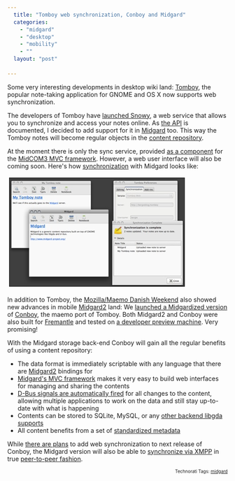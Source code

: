 ```yaml
---
  title: "Tomboy web synchronization, Conboy and Midgard"
  categories: 
    - "midgard"
    - "desktop"
    - "mobility"
    - ""
  layout: "post"

---
```

<p>
Some very interesting developments in desktop wiki land: <a href="http://projects.gnome.org/tomboy/">Tomboy</a>, the popular note-taking application for GNOME and OS X now supports web synchronization.
</p><p>
The developers of Tomboy have <a href="http://automorphic.blogspot.com/2009/05/tomboy-0151-release-brings-new-online.html">launched Snowy</a>, a web service that allows you to synchronize and access your notes online. As <a href="http://live.gnome.org/Tomboy/Synchronization/REST">the API</a> is documented, I decided to add support for it in <a href="http://www.midgard-project.org/">Midgard</a> too. This way the Tomboy notes will become regular objects in the <a href="http://bergie.iki.fi/blog/midgard_and_jcr-a_look_at_two_content_repositories/">content repository</a>.
</p><p>
At the moment there is only the sync service, provided <a href="http://trac.midgard-project.org/browser/trunk/midcom/org_gnome_tomboy">as a component</a> for the <a href="http://bergie.iki.fi/blog/midcom_3_at_a_glance/">MidCOM3 MVC framework</a>. However, a web user interface will also be coming soon. Here's how <a href="http://library.gnome.org/users/tomboy/0.14/synchronization.html.en">synchronization</a> with Midgard looks like:
</p><p>
<a href="/files/tomboy-synchronization-midgard.png"><img src="/files/tomboy-synchronization-midgard-tm.jpg" height="248" width="400" border="1" hspace="4" vspace="4" alt="Tomboy synchronizing with Midgard" title="Tomboy synchronizing with Midgard" /></a>
</p><p>
In addition to Tomboy, the <a href="http://wiki.maemo.org/MozillaMaemoDanishWeekend">Mozilla/Maemo Danish Weekend</a> also showed new advances in mobile <a href="http://www.midgard-project.org/midgard2/">Midgard2</a> land: We <a href="http://maemo.org/community/maemo-developers/re-fwd-conboy-midgard/">launched a Midgardized version</a> of <a href="http://maemo.org/downloads/product/OS2008/conboy/">Conboy</a>, the maemo port of Tomboy. Both Midgard2 and Conboy were also built for <a href="http://repository.maemo.org/extras-devel/pool/fremantle/free/m/midgard2-core/">Fremantle</a> and tested on <a href="http://talk.maemo.org/showthread.php?p=292386#post292386">a developer preview machine</a>. Very promising!
</p><p>
With the Midgard storage back-end Conboy will gain all the regular benefits of using a content repository:
</p><ul>
<li>The data format is immediately scriptable with any language that there are <a href="http://www.midgard-project.org/midgard2/">Midgard2</a> bindings for</li>
<li><a href="http://bergie.iki.fi/blog/midcom_3_at_a_glance/">Midgard's MVC framework</a> makes it very easy to build web interfaces for managing and sharing the contents</li>
<li><a href="http://teroheikkinen.iki.fi/blog/midgard_workshop_at_fscons/">D-Bus signals are automatically fired</a> for all changes to the content, allowing multiple applications to work on the data and still stay up-to-date with what is happening</li>
<li>Contents can be stored to SQLite, MySQL, or any <a href="http://www.gnome-db.org/Providers_status">other backend libgda supports</a></li>
<li>All content benefits from a set of <a href="http://www.midgard-project.org/documentation/mgdschema-metadata-object/">standardized metadata</a></li>
</ul><p>
While <a href="https://garage.maemo.org/forum/forum.php?forum_id=3759">there are plans</a> to add web synchronization to next release of Conboy, the Midgard version will also be able to <a href="http://teroheikkinen.iki.fi/blog/how_midgard_2_talks_between_between_machines/">synchronize via XMPP</a> in true <a href="http://bergie.iki.fi/blog/midgard2_at_fscons-your_data-everywhere/">peer-to-peer fashion</a>.
</p>
<!-- technorati tags start --><p style="text-align:right;font-size:10px;">Technorati Tags: <a href="http://www.technorati.com/tag/midgard" rel="tag">midgard</a></p><!-- technorati tags end -->